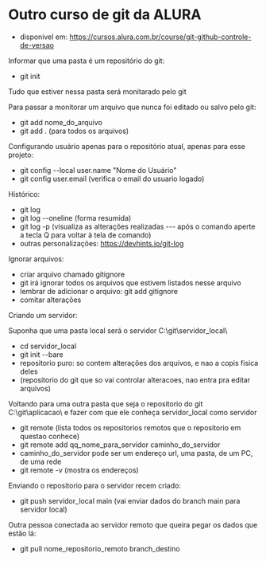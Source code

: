 # Outro curso de git da ALURA

* disponivel em: https://cursos.alura.com.br/course/git-github-controle-de-versao

Informar que uma pasta é um repositório do git:
*  git init  

Tudo que estiver nessa pasta será monitarado pelo git

Para passar a monitorar um arquivo que nunca foi editado ou salvo pelo git:
 * git add nome_do_arquivo
 * git add .   (para todos os arquivos) 

Configurando usuário apenas para o repositório atual, apenas para esse projeto:
 * git config --local user.name "Nome do Usuário"
 * git config user.email   (verifica o email do usuario logado) 

Histórico:
* git log
*  git log --oneline (forma resumida)
* git log -p (visualiza as alterações realizadas --- após o comando aperte a tecla Q para voltar à tela de comando)
* outras personalizações: https://devhints.io/git-log

Ignorar arquivos:
* criar arquivo chamado gitignore
* git irá ignorar todos os arquivos que estivem listados nesse arquivo
* lembrar de adicionar o arquivo: git add gitignore
* comitar alterações

Criando um servidor:

Suponha que uma pasta local será o servidor C:\git\servidor_local\

* cd servidor_local
* git init --bare 
* repositorio puro: so contem alterações dos arquivos, e nao a copis fisica deles
* (repositorio do git que so vai controlar alteracoes, nao entra pra editar arquivos)

Voltando para uma outra pasta que seja o repositorio do git C:\git\aplicacao\ e fazer com que ele conheça servidor_local como  servidor
* git remote (lista todos os repositorios remotos que o repositorio em questao conhece)
* git remote add qq_nome_para_servidor caminho_do_servidor
* caminho_do_servidor pode ser um endereço url, uma pasta, de um PC, de uma rede
* git remote -v (mostra os endereços)

Enviando o repositorio para o servidor recem criado:
* git push servidor_local main (vai enviar dados do branch main para servidor local)

Outra pessoa conectada ao servidor remoto que queira pegar os dados que estão lá:
* git pull nome_repositorio_remoto branch_destino
